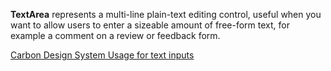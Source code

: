 **TextArea** represents a multi-line plain-text editing control, useful when you want to allow users to enter a sizeable amount of free-form text, for example a comment on a review or feedback form.

[Carbon Design System Usage for text inputs](https://next.carbondesignsystem.com/components/text-area)